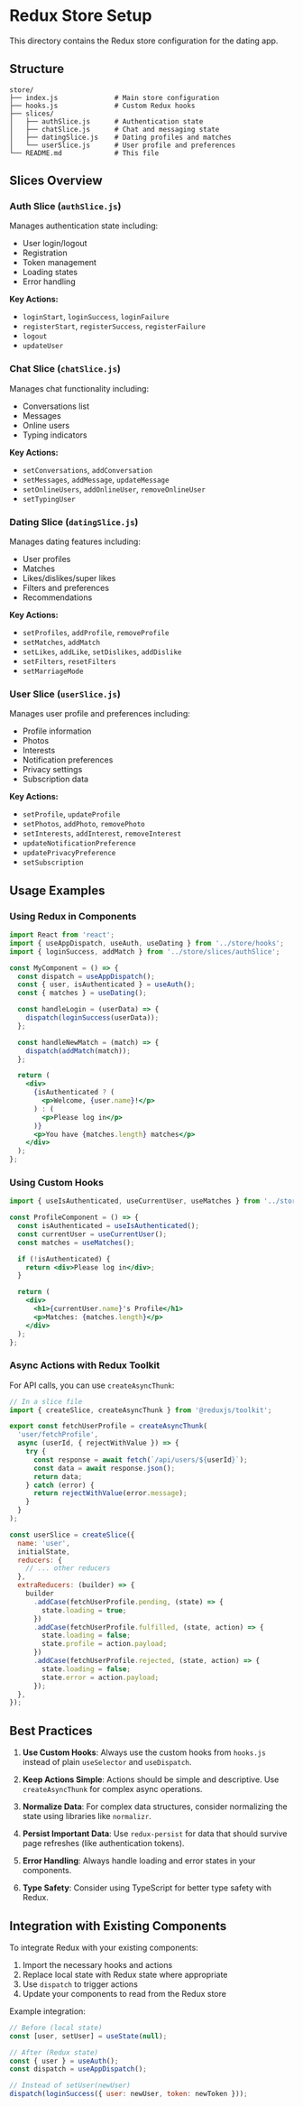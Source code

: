 # Redux Store Setup

This directory contains the Redux store configuration for the dating app.

## Structure

```
store/
├── index.js              # Main store configuration
├── hooks.js              # Custom Redux hooks
├── slices/
│   ├── authSlice.js      # Authentication state
│   ├── chatSlice.js      # Chat and messaging state
│   ├── datingSlice.js    # Dating profiles and matches
│   └── userSlice.js      # User profile and preferences
└── README.md             # This file
```

## Slices Overview

### Auth Slice (`authSlice.js`)
Manages authentication state including:
- User login/logout
- Registration
- Token management
- Loading states
- Error handling

**Key Actions:**
- `loginStart`, `loginSuccess`, `loginFailure`
- `registerStart`, `registerSuccess`, `registerFailure`
- `logout`
- `updateUser`

### Chat Slice (`chatSlice.js`)
Manages chat functionality including:
- Conversations list
- Messages
- Online users
- Typing indicators

**Key Actions:**
- `setConversations`, `addConversation`
- `setMessages`, `addMessage`, `updateMessage`
- `setOnlineUsers`, `addOnlineUser`, `removeOnlineUser`
- `setTypingUser`

### Dating Slice (`datingSlice.js`)
Manages dating features including:
- User profiles
- Matches
- Likes/dislikes/super likes
- Filters and preferences
- Recommendations

**Key Actions:**
- `setProfiles`, `addProfile`, `removeProfile`
- `setMatches`, `addMatch`
- `setLikes`, `addLike`, `setDislikes`, `addDislike`
- `setFilters`, `resetFilters`
- `setMarriageMode`

### User Slice (`userSlice.js`)
Manages user profile and preferences including:
- Profile information
- Photos
- Interests
- Notification preferences
- Privacy settings
- Subscription data

**Key Actions:**
- `setProfile`, `updateProfile`
- `setPhotos`, `addPhoto`, `removePhoto`
- `setInterests`, `addInterest`, `removeInterest`
- `updateNotificationPreference`
- `updatePrivacyPreference`
- `setSubscription`

## Usage Examples

### Using Redux in Components

```jsx
import React from 'react';
import { useAppDispatch, useAuth, useDating } from '../store/hooks';
import { loginSuccess, addMatch } from '../store/slices/authSlice';

const MyComponent = () => {
  const dispatch = useAppDispatch();
  const { user, isAuthenticated } = useAuth();
  const { matches } = useDating();

  const handleLogin = (userData) => {
    dispatch(loginSuccess(userData));
  };

  const handleNewMatch = (match) => {
    dispatch(addMatch(match));
  };

  return (
    <div>
      {isAuthenticated ? (
        <p>Welcome, {user.name}!</p>
      ) : (
        <p>Please log in</p>
      )}
      <p>You have {matches.length} matches</p>
    </div>
  );
};
```

### Using Custom Hooks

```jsx
import { useIsAuthenticated, useCurrentUser, useMatches } from '../store/hooks';

const ProfileComponent = () => {
  const isAuthenticated = useIsAuthenticated();
  const currentUser = useCurrentUser();
  const matches = useMatches();

  if (!isAuthenticated) {
    return <div>Please log in</div>;
  }

  return (
    <div>
      <h1>{currentUser.name}'s Profile</h1>
      <p>Matches: {matches.length}</p>
    </div>
  );
};
```

### Async Actions with Redux Toolkit

For API calls, you can use `createAsyncThunk`:

```jsx
// In a slice file
import { createSlice, createAsyncThunk } from '@reduxjs/toolkit';

export const fetchUserProfile = createAsyncThunk(
  'user/fetchProfile',
  async (userId, { rejectWithValue }) => {
    try {
      const response = await fetch(`/api/users/${userId}`);
      const data = await response.json();
      return data;
    } catch (error) {
      return rejectWithValue(error.message);
    }
  }
);

const userSlice = createSlice({
  name: 'user',
  initialState,
  reducers: {
    // ... other reducers
  },
  extraReducers: (builder) => {
    builder
      .addCase(fetchUserProfile.pending, (state) => {
        state.loading = true;
      })
      .addCase(fetchUserProfile.fulfilled, (state, action) => {
        state.loading = false;
        state.profile = action.payload;
      })
      .addCase(fetchUserProfile.rejected, (state, action) => {
        state.loading = false;
        state.error = action.payload;
      });
  },
});
```

## Best Practices

1. **Use Custom Hooks**: Always use the custom hooks from `hooks.js` instead of plain `useSelector` and `useDispatch`.

2. **Keep Actions Simple**: Actions should be simple and descriptive. Use `createAsyncThunk` for complex async operations.

3. **Normalize Data**: For complex data structures, consider normalizing the state using libraries like `normalizr`.

4. **Persist Important Data**: Use `redux-persist` for data that should survive page refreshes (like authentication tokens).

5. **Error Handling**: Always handle loading and error states in your components.

6. **Type Safety**: Consider using TypeScript for better type safety with Redux.

## Integration with Existing Components

To integrate Redux with your existing components:

1. Import the necessary hooks and actions
2. Replace local state with Redux state where appropriate
3. Use `dispatch` to trigger actions
4. Update your components to read from the Redux store

Example integration:

```jsx
// Before (local state)
const [user, setUser] = useState(null);

// After (Redux state)
const { user } = useAuth();
const dispatch = useAppDispatch();

// Instead of setUser(newUser)
dispatch(loginSuccess({ user: newUser, token: newToken }));
``` 